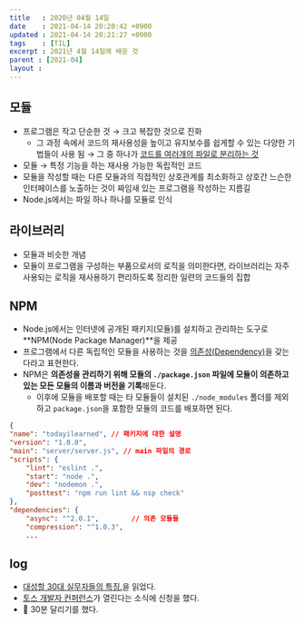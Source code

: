 ```yaml
---
title   : 2020년 04월 14일
date    : 2021-04-14 20:20:42 +0900
updated : 2021-04-14 20:21:27 +0900
tags    : [TIL]
excerpt : 2021년 4월 14일에 배운 것 
parent : [2021-04]
layout : 
---  
```

## 모듈  
- 프로그램은 작고 단순한 것 → 크고 복잡한 것으로 진화 
  - 그 과정 속에서 코드의 재사용성을 높이고 유지보수를 쉽게할 수 있는 다양한 기법들이 사용 됨 → 그 중 하나가 <U>코드를 여러개의 파일로 분리하는 것</U>
- 모듈 → 특정 기능을 하는 재사용 가능한 독립적인 코드  
- 모듈을 작성할 때는 다른 모듈과의 직접적인 상호관계를 최소화하고 상호간 느슨한 인터페이스를 노출하는 것이 짜임새 있는 프로그램을 작성하는 지름길 
- Node.js에서는 파일 하나 하나를 모듈로 인식  

## 라이브러리 
- 모듈과 비슷한 개념 
- 모듈이 프로그램을 구성하는 부품으로서의 로직을 의미한다면, 라이브러리는 자주 사용되는 로직을 재사용하기 편리하도록 정리한 일련의 코드들의 집합  

## NPM
- Node.js에서는 인터넷에 공개된 패키지(모듈)를 설치하고 관리하는 도구로 **NPM(Node Package Manager)**을 제공  
- 프로그램에서 다른 독립적인 모듈을 사용하는 것을 <U>의존성(Dependency)</U>을 갖는다라고 표현한다.  
- NPM은 **의존성을 관리하기 위해 모듈의 `./package.json` 파일에 모듈이 의존하고 있는 모든 모듈의 이름과 버전을 기록**해둔다.  
    - 이후에 모듈을 배포할 때는 타 모듈들이 설치된 `./node_modules` 폴더를 제외하고 `package.json`을 포함한 모듈의 코드를 배포하면 된다.  

```json:package.json
{
"name": "todayilearned", // 패키지에 대한 설명 
"version": "1.0.0",
"main": "server/server.js", // main 파일의 경로
"scripts": {
    "lint": "eslint .",
    "start": "node .",
    "dev": "nodemon .",
    "posttest": "npm run lint && nsp check"
},
"dependencies": {
    "async": "^2.0.1",        // 의존 모듈들 
    "compression": "^1.0.3",
    ...
```

## log 
- [대성할 30대 실무자들의 특징.](https://tir.netlify.app/#/Life/the-characteristics-of-the-30s-who-will-succeeding)을 읽었다.  
- [토스 개발자 컨퍼런스](https://toss.im/slash-21)가 열린다는 소식에 신청을 했다.  
- 🏃 30분 달리기를 했다. 
  